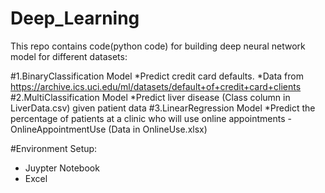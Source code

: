 # Deep_Learning
This repo contains code(python code) for building deep neural network model for different datasets:

#1.BinaryClassification Model
*Predict credit card defaults. 
*Data from https://archive.ics.uci.edu/ml/datasets/default+of+credit+card+clients
#2.MultiClassification Model
*Predict liver disease (Class column in LiverData.csv) given patient data
#3.LinearRegression Model
*Predict the percentage of patients at a clinic who will use online appointments - OnlineAppointmentUse (Data in OnlineUse.xlsx)

#Environment Setup:
- Juypter Notebook
- Excel
